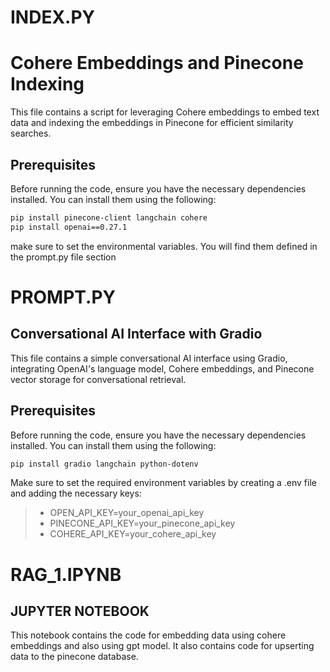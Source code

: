 # INDEX.PY
# Cohere Embeddings and Pinecone Indexing

This file contains a script for leveraging Cohere embeddings to embed text data and indexing the embeddings in Pinecone for efficient similarity searches.

## Prerequisites

Before running the code, ensure you have the necessary dependencies installed. You can install them using the following:

```bash
pip install pinecone-client langchain cohere
pip install openai==0.27.1
```

make sure to set the environmental variables. You will find them defined in the prompt.py file section


# PROMPT.PY
## Conversational AI Interface with Gradio

This file contains a simple conversational AI interface using Gradio, integrating OpenAI's language model, Cohere embeddings, and Pinecone vector storage for conversational retrieval.

## Prerequisites

Before running the code, ensure you have the necessary dependencies installed. You can install them using the following:

```bash
pip install gradio langchain python-dotenv
```
Make sure to set the required environment variables by creating a .env file and adding the necessary keys:
> - OPEN_API_KEY=your_openai_api_key
> - PINECONE_API_KEY=your_pinecone_api_key
> - COHERE_API_KEY=your_cohere_api_key

# RAG_1.IPYNB 
## JUPYTER NOTEBOOK 
This notebook contains the code for embedding data using cohere embeddings and also using gpt model. It also contains code for upserting data to the pinecone database.
